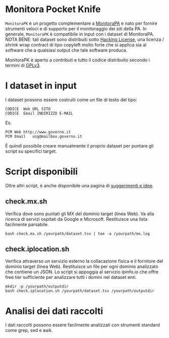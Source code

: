 # Monitora Pocket Knife

`MonitoraPK` è un progetto complementare a [MonitoraPA](https://github.com/MonitoraPA/monitorapa) e nato per fornire strumenti veloci e di supporto per il monitoraggio dei siti della PA. In generale, `MonitoraPK` è compatibile in input con i dataset di MonitoraPA.
NOTA BENE: tali dataset sono distribuiti sotto [Hacking License](https://github.com/MonitoraPA/monitorapa/blob/main/LICENSE.txt), una licenza / shrink wrap contract di tipo copyleft molto forte che si applica sia al software che a qualsiasi output che tale software produca.

MonitoraPK è aperto a contributi e tutto il codice distribuito secondo i termini di [GPLv3](LICENSE).

# I dataset in input

I dataset possono essere costruiti come un file di testo del tipo:

```
CODICE  Web URL SITO
CODICE  Email INDIRIZZO E-MAIL
```
Es. 

```
PCM	Web	http://www.governo.it
PCM	Email	usg@mailbox.governo.it
```

È quindi possibile creare manualmente il proprio dataset per puntare gli script su specifici target.

# Script disponibili

Oltre altri script, è anche disponibile una pagina di [suggerimenti e idee](TIPS.md).

## check.mx.sh

Verifica dove sono puntati gli MX del dominio target (linea Web). Va alla ricerca di servizi ospitati da Google e Microsoft. Restituisce una lista facilmente parsabile.

```
bash check.mx.sh /yourpath/dataset.tsv | tee -a /yourpath/mx.log
```

## check.iplocation.sh

Verifica attraverso un servizio esterno la collacazione fisica e il fornitore del dominio target (linea Web). Restituisce un file per ogni dominio analizzato che contiene un JSON. Lo script si appoggia al servizio ipinfo.io che offre free tier sufficiente per analizzare tutti i domini nel dataset enti.

```
mkdir -p /yourpath/outputdir
bash check.iplocation.sh /yourpath/dataset.tsv /yourpath/outputdir
```

# Analisi dei dati raccolti

I dati raccolti possono essere facilmente analizzati con strumenti standard come grep, sed e awk. 
